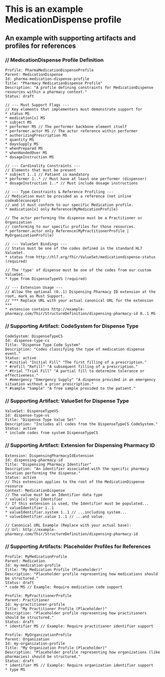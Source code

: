 # This is an example MedicationDispense profile

## An example with supporting artifacts and profiles for references

### // MedicationDispense Profile Definition

    Profile: PharmaMedicationDispenseProfile
    Parent: MedicationDispense
    Id: pharma-medication-dispense-profile
    Title: "Pharmacy MedicationDispense Profile"
    Description: "A profile defining constraints for MedicationDispense resources within a pharmacy context."
    Status: draft
    
    // --- Must Support Flags ---
    // Key elements that implementers must demonstrate support for
    * status MS
    * medication[x] MS
    * subject MS
    * performer MS // The performer backbone element itself
    * performer.actor MS // The actor reference within performer
    * authorizingPrescription MS
    * quantity MS
    * daysSupply MS
    * whenPrepared MS
    * whenHandedOver MS
    * dosageInstruction MS
    
    // --- Cardinality Constraints ---
    // Elements that must be present
    * subject 1..1 // Patient is mandatory
    * performer 1..* // Must have at least one performer (dispenser)
    * dosageInstruction 1..* // Must include dosage instructions
    
    // --- Type Constraints & Reference Profiling ---
    // Medication must be provided as a reference (not inline codeableconcept)
    // and it must conform to our specific Medication profile.
    * medication[x] only Reference(MyMedicationProfile)
    
    // The actor performing the dispense must be a Practitioner or Organization
    // conforming to our specific profiles for those resources.
    * performer.actor only Reference(MyPractitionerProfile | MyOrganizationProfile)
    
    // --- ValueSet Bindings ---
    // Status must be one of the codes defined in the standard HL7 ValueSet.
    * status from http://hl7.org/fhir/ValueSet/medicationdispense-status (required)
    
    // The 'type' of dispense must be one of the codes from our custom ValueSet.
    * type from DispenseTypeVS (required)
    
    // --- Extension Usage ---
    // Allow the optional (0..1) Dispensing Pharmacy ID extension at the root, mark as Must Support.
    // *** Replace URL with your actual canonical URL for the extension ***
    * extension contains http://example-pharmacy.com/fhir/StructureDefinition/dispensing-pharmacy-id 0..1 MS

### // Supporting Artifact: CodeSystem for Dispense Type

    CodeSystem: DispenseTypeCS
    Id: dispense-type-cs
    Title: "Dispense Type Code System"
    Description: "Codes classifying the type of medication dispense event."
    Status: active
    * #initial "Initial Fill" "The first filling of a prescription."
    * #refill "Refill" "A subsequent filling of a prescription."
    * #trial "Trial Fill" "A partial fill to determine tolerance or effectiveness."
    * #emergency "Emergency Supply" "A dispense provided in an emergency situation without a prior prescription."
    * #sample "Sample" "A free sample provided to the patient."

### // Supporting Artifact: ValueSet for Dispense Type

    ValueSet: DispenseTypeVS
    Id: dispense-type-vs
    Title: "Dispense Type Value Set"
    Description: "Includes all codes from the DispenseTypeCS CodeSystem."
    Status: active
    * include codes from system DispenseTypeCS

### // Supporting Artifact: Extension for Dispensing Pharmacy ID

    Extension: DispensingPharmacyIdExtension
    Id: dispensing-pharmacy-id
    Title: "Dispensing Pharmacy Identifier"
    Description: "An identifier associated with the specific pharmacy location performing the dispense."
    Status: active
    // This extension applies to the root of the MedicationDispense resource
    Context: MedicationDispense
    // The value must be an Identifier data type
    * value[x] only Identifier
    // If this extension is used, the Identifier must be populated...
    * valueIdentifier 1..1
    * valueIdentifier.system 1..1 // ...including system...
    * valueIdentifier.value 1..1 // ...and value.
    
    // Canonical URL Example (Replace with your actual base):
    // Url: http://example-pharmacy.com/fhir/StructureDefinition/dispensing-pharmacy-id

### // Supporting Artifacts: Placeholder Profiles for References

    Profile: MyMedicationProfile
    Parent: Medication
    Id: my-medication-profile
    Title: "My Medication Profile (Placeholder)"
    Description: "Placeholder profile representing how medications should be structured."
    Status: draft
    * code MS // Example: Require medication code support
    
    Profile: MyPractitionerProfile
    Parent: Practitioner
    Id: my-practitioner-profile
    Title: "My Practitioner Profile (Placeholder)"
    Description: "Placeholder profile representing how practitioners should be structured."
    Status: draft
    * identifier MS // Example: Require practitioner identifier support
    
    Profile: MyOrganizationProfile
    Parent: Organization
    Id: my-organization-profile
    Title: "My Organization Profile (Placeholder)"
    Description: "Placeholder profile representing how organizations (like pharmacies) should be structured."
    Status: draft
    * identifier MS // Example: Require organization identifier support
    * type MS
